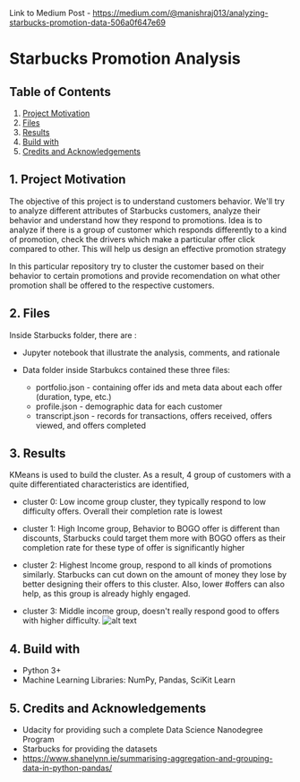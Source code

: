 Link to Medium Post - https://medium.com/@manishraj013/analyzing-starbucks-promotion-data-506a0f647e69

# Starbucks Promotion Analysis
## Table of Contents
1. [Project Motivation](#pd) <br>
2. [Files](#an)<br>
3. [Results](#rs)<br>
4. [Build with](#bw)<br>
5. [Credits and Acknowledgements](#ca)<br>

<a name="pd"></a>
## 1. Project Motivation

The objective of this project is to understand customers behavior. We'll try to analyze different attributes of Starbucks customers,
analyze their behavior and understand how they respond to promotions. Idea is to analyze if there is a group of customer which responds differently to a kind of promotion, check the drivers which make a particular offer click compared to other. This will help us design an effective promotion strategy

In this particular repository try to cluster the customer based on their behavior to certain promotions and provide recomendation on what other promotion shall be offered to the respective customers.

<a name="an"></a>
## 2. Files
Inside Starbucks folder, there are :

- Jupyter notebook that illustrate the analysis, comments, and rationale

- Data folder inside Starbukcs contained these three files:
  - portfolio.json - containing offer ids and meta data about each offer (duration, type, etc.)
  - profile.json - demographic data for each customer
  - transcript.json - records for transactions, offers received, offers viewed, and offers completed
  


<a name="rs"></a>
## 3. Results
KMeans is used to build the cluster. As a result,  4 group of customers with a quite differentiated characteristics are identified,

- cluster 0: Low income group cluster, they typically respond to low difficulty offers. Overall their completion rate is lowest

- cluster 1: High Income group, Behavior to BOGO offer is different than discounts, Starbucks could target them more with BOGO offers as their completion rate for these type of offer is significantly higher

- cluster 2: Highest Income group, respond to all kinds of promotions similarly. Starbucks can cut down on the amount of money they lose by better designing their offers to this cluster. Also, lower #offers can also help, as this group is already highly engaged.

- cluster 3: Middle income group, doesn't really respond good to offers with higher difficulty.
![alt text](https://github.com/manish0013/starbucks_promo_analysis/blob/master/personal_transactions_clusters.png)

<a name="bw"></a>
## 4. Build with
- Python 3+
- Machine Learning Libraries: NumPy, Pandas, SciKit Learn

<a name="ca"></a>
## 5. Credits and Acknowledgements
- Udacity for providing such a complete Data Science Nanodegree Program
- Starbucks for providing the datasets
- https://www.shanelynn.ie/summarising-aggregation-and-grouping-data-in-python-pandas/



